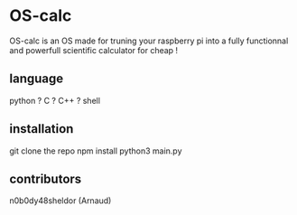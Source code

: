 # OS-calc

OS-calc is an OS made for truning your raspberry pi into a fully functionnal and powerfull scientific calculator for cheap !

## language

python ?
C ?
C++ ?
shell

## installation

git clone the repo
npm install
python3 main.py

## contributors

n0b0dy48sheldor (Arnaud)

